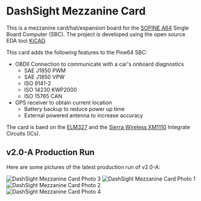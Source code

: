 # DashSight Mezzanine Card

This is a mezzanine card/hat/expansion board for the [SOPINE A64](https://www.pine64.org/sopine/) Single Board Computer (SBC). The project is developed using the open source EDA tool [KiCAD](http://kicad-pcb.org/).

This card adds the following features to the Pine64 SBC:

* OBDII Connection to communicate with a car's onboard diagnostics
  * SAE J1850 PWM
  * SAE J1850 VPW
  * ISO 9141-2
  * ISO 14230 KWP2000
  * ISO 15765 CAN
* GPS receiver to obtain current location
  * Battery backup to reduce power up time
  * External powered antenna to increase accuracy

The card is baed on the [ELM327](https://www.elmelectronics.com/ic/elm327/) and the [Sierra Wireless XM1110](https://source.sierrawireless.com/devices/positioning-modules/xm1110/) Integrate Circuits (ICs).

## v2.0-A Production Run

Here are some pictures of the latest production run of v2.0-A:

![DashSight Mezzanine Card Photo 3](https://github.com/alistair23/DashSight-Mezzanine-Card/blob/master/PCB-Fabrication/v2.0-A/Photos/Photo3.jpg "DashSight Mezzanine Card Photo 3")
![DashSight Mezzanine Card Photo 1](https://github.com/alistair23/DashSight-Mezzanine-Card/blob/master/PCB-Fabrication/v2.0-A/Photos/Photo1.jpg "DashSight Mezzanine Card Photo 1")
![DashSight Mezzanine Card Photo 2](https://github.com/alistair23/DashSight-Mezzanine-Card/blob/master/PCB-Fabrication/v2.0-A/Photos/Photo2.jpg "DashSight Mezzanine Card Photo 2")
![DashSight Mezzanine Card Photo 4](https://github.com/alistair23/DashSight-Mezzanine-Card/blob/master/PCB-Fabrication/v2.0-A/Photos/Photo4.jpg "DashSight Mezzanine Card Photo 4")
